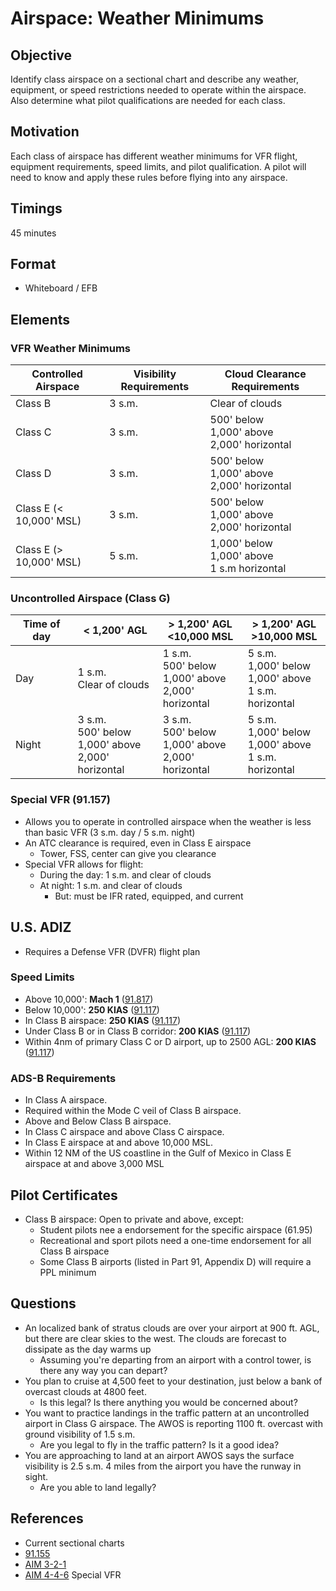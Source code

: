 # Airspace: Weather Minimums

## Objective

Identify class airspace on a sectional chart and describe any weather, equipment, or speed restrictions needed to operate within the airspace. Also determine what pilot qualifications are needed for each class.

## Motivation

Each class of airspace has different weather minimums for VFR flight, equipment requirements, speed limits, and pilot qualification. A pilot will need to know and apply these rules before flying into any airspace.

## Timings

45 minutes

## Format

- Whiteboard / EFB

## Elements

### VFR Weather Minimums

<table>
  <thead>
    <tr>
      <th>Controlled Airspace</th>
      <th>Visibility Requirements</th>
      <th>Cloud Clearance Requirements</th>
    </tr>
  </thead>

  <tbody>
    <tr>
      <td>
       Class B
      </td>
      <td>
        3 s.m.
      </td>
      <td>
      Clear of clouds
      </td>
    </tr>
    <tr>
      <td>
       Class C
      </td>
      <td>
        3 s.m.
      </td>
      <td>
        <div>500' below</div>
        <div>1,000' above</div>
        <div>2,000' horizontal</div>
      </td>
    </tr>
    <tr>
      <td>
       Class D
      </td>
      <td>
        3 s.m.
      </td>
      <td>
        <div>500' below</div>
        <div>1,000' above</div>
        <div>2,000' horizontal</div>
      </td>
    </tr>
    <tr>
      <td>
       Class E (&lt; 10,000' MSL)
      </td>
      <td>
        3 s.m.
      </td>
      <td>
        <div>500' below</div>
        <div>1,000' above</div>
        <div>2,000' horizontal</div>
      </td>
    </tr>
    <tr>
      <td>
       Class E (> 10,000' MSL)
      </td>
      <td>
        5 s.m.
      </td>
      <td>
        <div>1,000' below</div>
        <div>1,000' above</div>
        <div>1 s.m horizontal</div>
      </td>
    </tr>
  </tbody>
</table>

### Uncontrolled Airspace (Class G)

<table>
  <thead>
    <tr>
      <th>Time of day</th>
      <th>&lt; 1,200' AGL</th>
      <th><div>&gt; 1,200' AGL</div><div>&lt;10,000 MSL</div></th>
      <th><div>&gt; 1,200' AGL</div><div>&gt;10,000 MSL</div></th>
    </tr>
  </thead>

  <tbody>
    <tr>
      <td>
       Day
      </td>
      <td>
        <div>1 s.m.</div>
        <div>Clear of clouds</div>
      </td>
      <td>
        <div>1 s.m.</div>
        <div>500' below</div>
        <div>1,000' above</div>
        <div>2,000' horizontal</div>
      </td>
      <td>
        <div>5 s.m.</div>
        <div>1,000' below</div>
        <div>1,000' above</div>
        <div>1 s.m. horizontal</div>
      </td>
    </tr>
    <tr>
      <td>
       Night
      </td>
      <td>
        <div>3 s.m.</div>
        <div>500' below</div>
        <div>1,000' above</div>
        <div>2,000' horizontal</div>
      </td>
      <td>
        <div>3 s.m.</div>
        <div>500' below</div>
        <div>1,000' above</div>
        <div>2,000' horizontal</div>
      </td>
      <td>
        <div>5 s.m.</div>
        <div>1,000' below</div>
        <div>1,000' above</div>
        <div>1 s.m. horizontal</div>
      </td>
    </tr>
  </tbody>
</table>

### Special VFR (91.157)

- Allows you to operate in controlled airspace when the weather is less than basic VFR (3 s.m. day / 5 s.m. night)
- An ATC clearance is required, even in Class E airspace
  - Tower, FSS, center can give you clearance
- Special VFR allows for flight:
  - During the day: 1 s.m. and clear of clouds
  - At night: 1 s.m. and clear of clouds
    - But: must be IFR rated, equipped, and current

## U.S. ADIZ

- Requires a Defense VFR (DVFR) flight plan

### Speed Limits

- Above 10,000': **Mach 1** ([91.817](/_references/14-CFR/91.817))
- Below 10,000': **250 KIAS** ([91.117](/_references/14-CFR/91.117))
- In Class B airspace: **250 KIAS** ([91.117](/_references/14-CFR/91.117))
- Under Class B or in Class B corridor: **200 KIAS** ([91.117](/_references/14-CFR/91.117))
- Within 4nm of primary Class C or D airport, up to 2500 AGL: **200 KIAS** ([91.117](/_references/14-CFR/91.117))

### ADS-B Requirements

- In Class A airspace.
- Required within the Mode C veil of Class B airspace.
- Above and Below Class B airspace.
- In Class C airspace and above Class C airspace.
- In Class E airspace at and above 10,000 MSL.
- Within 12 NM of the US coastline in the Gulf of Mexico in Class E airspace at and above 3,000 MSL

## Pilot Certificates

- Class B airspace: Open to private and above, except:
  - Student pilots nee a endorsement for the specific airspace (61.95)
  - Recreational and sport pilots need a one-time endorsement for all Class B airspace
  - Some Class B airports (listed in Part 91, Appendix D) will require a PPL minimum

## Questions

- An localized bank of stratus clouds are over your airport at 900 ft. AGL, but there are clear skies to the west. The clouds are forecast to dissipate as the day warms up
  - Assuming you're departing from an airport with a control tower, is there any way you can depart?
- You plan to cruise at 4,500 feet to your destination, just below a bank of overcast clouds at 4800 feet.
  - Is this legal? Is there anything you would be concerned about?
- You want to practice landings in the traffic pattern at an uncontrolled airport in Class G airspace. The AWOS is reporting 1100 ft. overcast with ground visibility of 1.5 s.m.
  - Are you legal to fly in the traffic pattern? Is it a good idea?
- You are approaching to land at an airport AWOS says the surface visibility is 2.5 s.m. 4 miles from the airport you have the runway in sight.
  - Are you able to land legally?

## References

- Current sectional charts
- [91.155](/_references/14-CFR/91.155)
- [AIM 3-2-1](/_references/AIM/3-2-1)
- [AIM 4-4-6](/_references/AIM/4-4-6) Special VFR
